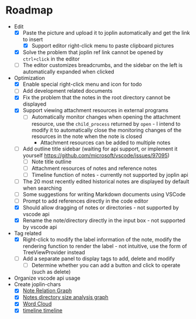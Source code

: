 # Roadmap

- Edit
  - [x] Paste the picture and upload it to joplin automatically and get the link to insert
    - [x] Support editor right-click menu to paste clipboard pictures
  - [x] Solve the problem that joplin ref link cannot be opened by `ctrl+click` in the editor
  - [ ] The editor customizes breadcrumbs, and the sidebar on the left is automatically expanded when clicked
- Optimization
  - [x] Enable special right-click menu and icon for todo
  - [ ] Add development related documents
  - [x] Fix the problem that the notes in the root directory cannot be displayed
  - [x] Support viewing attachment resources in external programs
    - [ ] Automatically monitor changes when opening the attachment resource, use the `child_process` returned by `open` - I intend to modify it to automatically close the monitoring changes of the resources in the note when the note is closed
      - Attachment resources can be added to multiple notes
  - [ ] Add outline title sidebar (waiting for api support, or implement it yourself <https://github.com/microsoft/vscode/issues/97095>)
    - [ ] Note title outline
    - [ ] Attachment resources of notes and reference notes
    - [ ] Timeline function of notes - currently not supported by joplin api
  - [ ] The 20 most recently edited historical notes are displayed by default when searching
  - [ ] Some suggestions for writing Markdown documents using VSCode
  - [ ] Prompt to add references directly in the code editor
  - [x] Should allow dragging of notes or directories - not supported by vscode api
  - [x] Rename the note/directory directly in the input box - not supported by vscode api
- Tag related
  - [x] Right-click to modify the label information of the note, modify the rendering function to render the label - not intuitive, use the form of TreeViewProvider instead
  - [ ] Add a separate panel to display tags to add, delete and modify
    - [ ] Determine whether you can add a button and click to operate (such as delete)
- Organize vscode api usage
- Create joplin-chars
  - [x] [Note Relation Graph](https://echarts.apache.org/examples/zh/editor.html?c=graph)
  - [x] [Notes directory size analysis graph](https://echarts.apache.org/examples/zh/editor.html?c=treemap-disk)
  - [x] [Word Cloud](https://github.com/ecomfe/echarts-wordcloud)
  - [x] [timeline timeline](https://rxliuli.com/joplin-charts/#/timeline)
